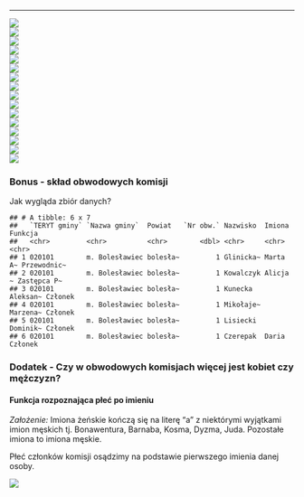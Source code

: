 ------------------------------------------------------------------------

<img src="wykresy/frekwencja_mapa-1.png" style="display: block; margin: auto;" />

<img src="wykresy/glosy_niewazne-1.png" style="display: block; margin: auto;" />

<img src="wykresy/zwyciezcy_gminy-1.png" style="display: block; margin: auto;" />

<img src="wykresy/poparcie_proc_top3-1.png" style="display: block; margin: auto;" />

<img src="wykresy/poparcie_proc_last5-1.png" style="display: block; margin: auto;" />

<img src="wykresy/poparcie_proc_rt-1.png" style="display: block; margin: auto;" />

<img src="wykresy/poparcie_proc_ad-1.png" style="display: block; margin: auto;" />

<img src="wykresy/poparcie_proc_sh-1.png" style="display: block; margin: auto;" />

<img src="wykresy/poparcie_proc_kb-1.png" style="display: block; margin: auto;" />

<img src="wykresy/poparcie_proc_wkk-1.png" style="display: block; margin: auto;" />

<img src="wykresy/poparcie_proc_rb-1.png" style="display: block; margin: auto;" />

<img src="wykresy/poparcie_proc_sz-1.png" style="display: block; margin: auto;" />

<img src="wykresy/poparcie_proc_mj-1.png" style="display: block; margin: auto;" />

<img src="wykresy/poparcie_proc_pt-1.png" style="display: block; margin: auto;" />

<img src="wykresy/poparcie_proc_ww-1.png" style="display: block; margin: auto;" />

<img src="wykresy/poparcie_proc_mp-1.png" style="display: block; margin: auto;" />

### Bonus - skład obwodowych komisji

Jak wygląda zbiór danych?

    ## # A tibble: 6 x 7
    ##   `TERYT gminy` `Nazwa gminy`  Powiat   `Nr obw.` Nazwisko  Imiona   Funkcja    
    ##   <chr>         <chr>          <chr>        <dbl> <chr>     <chr>    <chr>      
    ## 1 020101        m. Bolesławiec bolesła~         1 Glinicka~ Marta A~ Przewodnic~
    ## 2 020101        m. Bolesławiec bolesła~         1 Kowalczyk Alicja ~ Zastępca P~
    ## 3 020101        m. Bolesławiec bolesła~         1 Kunecka   Aleksan~ Członek    
    ## 4 020101        m. Bolesławiec bolesła~         1 Mikołaje~ Marzena~ Członek    
    ## 5 020101        m. Bolesławiec bolesła~         1 Lisiecki  Dominik~ Członek    
    ## 6 020101        m. Bolesławiec bolesła~         1 Czerepak  Daria    Członek

### Dodatek - Czy w obwodowych komisjach więcej jest kobiet czy mężczyzn?

#### Funkcja rozpoznająca płeć po imieniu

*Założenie:* Imiona żeńskie kończą się na literę “a” z niektórymi
wyjątkami imion męskich tj. Bonawentura, Barnaba, Kosma, Dyzma, Juda.
Pozostałe imiona to imiona męskie.

Płeć członków komisji osądzimy na podstawie pierwszego imienia danej
osoby.

<img src="wykresy/plec_przewazajaca-1.png" style="display: block; margin: auto;" />
